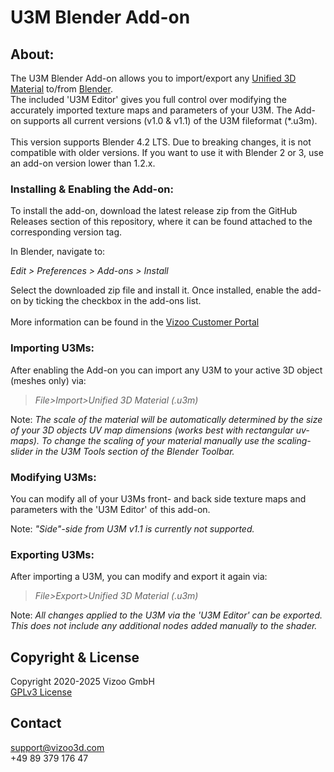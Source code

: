 # **U3M Blender Add-on**

## **About:** 
The U3M Blender Add-on allows you to import/export any [Unified 3D Material](https://github.com/vizoogmbh/u3m) to/from [Blender](https://www.blender.org/).<br/> The included 'U3M Editor' gives you full control over modifying the accurately imported texture maps and parameters of your U3M. 
The Add-on supports all current versions (v1.0 & v1.1) of the U3M fileformat (*.u3m).<br/><br/> 
This version supports Blender 4.2 LTS. Due to breaking changes, it is not compatible with older versions. If you want to use it with Blender 2 or 3, use an add-on version lower than 1.2.x.

### Installing & Enabling the Add-on:
To install the add-on, download the latest release zip from the GitHub Releases section of this repository, where it can be found attached to the corresponding version tag.

In Blender, navigate to:

*Edit > Preferences > Add-ons > Install*

Select the downloaded zip file and install it. Once installed, enable the add-on by ticking the checkbox in the add-ons list.</br><br/>
More information can be found in the [Vizoo Customer Portal](https://customers.vizoo3d.com/wp-content/uploads/2021/05/U3MBlenderAdd-on_documentation.pdf)</br>

### Importing U3Ms:
After enabling the Add-on you can import any U3M to your active 3D object (meshes only) via:<br/>

> *File>Import>Unified 3D Material (.u3m)*<br/>  

Note: *The scale of the material will be automatically determined by the size of your 3D objects UV map dimensions (works best with rectangular uv-maps). To change the scaling of your material manually use the scaling-slider in the U3M Tools section of the Blender Toolbar.* 

### Modifying U3Ms:
You can modify all of your U3Ms front- and back side texture maps and parameters with the 'U3M Editor' of this add-on. 

Note: *"Side"-side from U3M v1.1 is currently not supported.*
### Exporting U3Ms:
After importing a U3M, you can modify and export it again via:<br/> 

> *File>Export>Unified 3D Material (.u3m)*<br/>

Note: *All changes applied to the U3M via the 'U3M Editor' can be exported. This does not include any additional nodes added manually to the shader.*

## **Copyright & License**
Copyright 2020-2025 Vizoo GmbH<br/>
[GPLv3 License](https://www.gnu.org/licenses/gpl-3.0.txt)<br/>

## **Contact** 
support@vizoo3d.com<br/>
+49 89 379 176 47